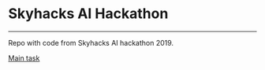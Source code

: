 # Skyhacks AI Hackathon

---
Repo with code from Skyhacks AI hackathon 2019.

[Main task](./main_task/README.md)

